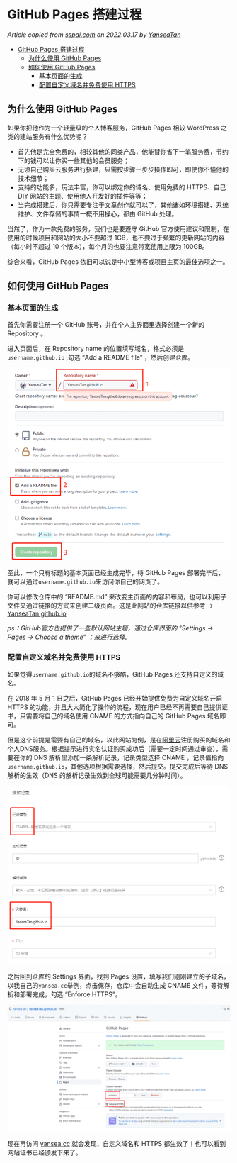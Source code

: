 # GitHub Pages 搭建过程

*Article copied from [sspai.com](https://sspai.com/post/54608) on 2022.03.17 by [YanseaTan](https://yansea.cc)*

- [GitHub Pages 搭建过程](#github-pages-搭建过程)
  - [为什么使用 GitHub Pages](#为什么使用-github-pages)
  - [如何使用 GitHub Pages](#如何使用-github-pages)
    - [基本页面的生成](#基本页面的生成)
    - [配置自定义域名并免费使用 HTTPS](#配置自定义域名并免费使用-https)

## 为什么使用 GitHub Pages

如果你把他作为一个轻量级的个人博客服务，GitHub Pages 相较 WordPress 之类的建站服务有什么优势呢？

- 首先他是完全免费的，相较其他的同类产品，他能替你省下一笔服务费，节约下的钱可以让你买一些其他的会员服务；
- 无须自己购买云服务进行搭建，只需按步骤一步步操作即可，即使你不懂他的技术细节；
- 支持的功能多，玩法丰富，你可以绑定你的域名、使用免费的 HTTPS、自己 DIY 网站的主题、使用他人开发好的插件等等；
- 当完成搭建后，你只需要专注于文章创作就可以了，其他诸如环境搭建、系统维护、文件存储的事情一概不用操心，都由 GitHub 处理。

当然了，作为一款免费的服务，我们也是要遵守 GitHub 官方使用建议和限制，在使用的时候项目和网站的大小不要超过 1GB，也不要过于频繁的更新网站的内容（每小时不超过 10 个版本），每个月的也要注意带宽使用上限为 100GB。

综合来看，GitHub Pages 依旧可以说是中小型博客或项目主页的最佳选项之一。

## 如何使用 GitHub Pages

### 基本页面的生成

首先你需要注册一个 GitHub 账号，并在个人主界面里选择创建一个新的 Repository 。

进入页面后，在 Repository name 的位置填写域名，格式必须是`username.github.io` ,勾选 “Add a README file” ，然后创建仓库。

![](../image/220317/22031701.png)

至此，一个只有标题的基本页面已经生成完毕，待 GitHub Pages 部署完毕后，就可以通过`username.github.io`来访问你自己的网页了。

你可以修改仓库中的 “README.md” 来改变主页面的内容和布局，也可以利用子文件夹通过链接的方式来创建二级页面。这是此网站的仓库链接以供参考 -> [YanseaTan.github.io](YanseaTan.github.io)

*ps：GitHub官方也提供了一些默认网站主题，通过仓库界面的 "Settings -> Pages -> Choose a theme" ；来进行选择。*

### 配置自定义域名并免费使用 HTTPS

如果觉得`username.github.io`的域名不够酷，GitHub Pages 还支持自定义的域名。

在 2018 年 5 月 1 日之后，GitHub Pages 已经开始提供免费为自定义域名开启 HTTPS 的功能，并且大大简化了操作的流程，现在用户已经不再需要自己提供证书，只需要将自己的域名使用 CNAME 的方式指向自己的 GitHub Pages 域名即可。

但是这个前提是需要有自己的域名，以此网站为例，是在[阿里云](https://wanwang.aliyun.com/domain/)注册购买的域名和个人DNS服务。根据提示进行实名认证购买成功后（需要一定时间通过审查），需要在你的 DNS 解析里添加一条解析记录，记录类型选择 CNAME ，记录值指向`username.github.io`，其他选项根据需要选择，然后提交。提交完成后等待 DNS 解析的生效（DNS 的解析记录生效到全球可能需要几分钟时间）。

![](../image/220317/22031702.png)

之后回到仓库的 Settings 界面，找到 Pages 设置，填写我们刚刚建立的子域名，以我自己的`yansea.cc`举例，点击保存，仓库中会自动生成 CNAME 文件，等待解析和部署完成，勾选 “Enforce HTTPS”。

![](../image/220317/22031703.png)

现在再访问 [yansea.cc](yansea.cc) 就会发现，自定义域名和 HTTPS 都生效了！也可以看到网站证书已经颁发下来了。
